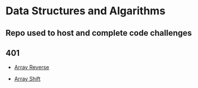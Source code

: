 # Data Structures and Algarithms

## Repo used to host and complete code challenges

## 401
- [Array Reverse](https://github.com/clayton-jones/data-structures-and-algorithms/tree/master/challenges/401/arrayReverse)

- [Array Shift](https://github.com/clayton-jones/data-structures-and-algorithms/tree/master/challenges/401/arrayShift)
